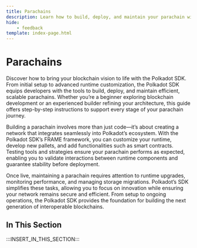 ```yaml
---
title: Parachains
description: Learn how to build, deploy, and maintain your parachain with the Polkadot SDK, from initial setup through customization, testing, runtime upgrades, and network operations.
hide: 
    - feedback
template: index-page.html
---
```


# Parachains

Discover how to bring your blockchain vision to life with the Polkadot SDK. From initial setup to advanced runtime customization, the Polkadot SDK equips developers with the tools to build, deploy, and maintain efficient, scalable parachains. Whether you’re a beginner exploring blockchain development or an experienced builder refining your architecture, this guide offers step-by-step instructions to support every stage of your parachain journey.

Building a parachain involves more than just code—it’s about creating a network that integrates seamlessly into Polkadot’s ecosystem. With the Polkadot SDK’s FRAME framework, you can customize your runtime, develop new pallets, and add functionalities such as smart contracts. Testing tools and strategies ensure your parachain performs as expected, enabling you to validate interactions between runtime components and guarantee stability before deployment.

Once live, maintaining a parachain requires attention to runtime upgrades, monitoring performance, and managing storage migrations. Polkadot’s SDK simplifies these tasks, allowing you to focus on innovation while ensuring your network remains secure and efficient. From setup to ongoing operations, the Polkadot SDK provides the foundation for building the next generation of interoperable blockchains.

## In This Section

:::INSERT_IN_THIS_SECTION:::
